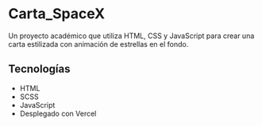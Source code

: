 # Carta_SpaceX

Un proyecto académico que utiliza HTML, CSS y JavaScript para crear una carta estilizada con animación de estrellas en el fondo.

## Tecnologías
- HTML
- SCSS
- JavaScript
- Desplegado con Vercel
